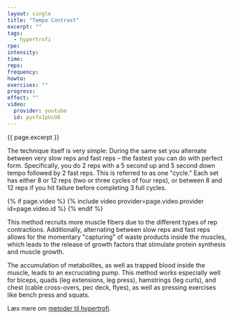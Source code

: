 ```yaml
---
layout: single
title: "Tempo Contrast"
excerpt: ""
tags:
  - hypertrofi
rpe: 
intensity: 
time: 
reps: 
frequency: 
howto:
exercises: ""
progress:
effect: ""
video:
  provider: youtube
  id: pyvfx1pUcO8
---
```


{{ page.excerpt }}

The technique itself is very simple: During the same set you alternate between very slow reps and fast reps – the fastest you can do with perfect form. Specifically, you do 2 reps with a 5 second up and 5 second down tempo followed by 2 fast reps. This is referred to as one "cycle." Each set has either 8 or 12 reps (two or three cycles of four reps), or between 8 and 12 reps if you hit failure before completing 3 full cycles.

{% if page.video %}
  {% include video provider=page.video.provider id=page.video.id %}
{% endif %}

This method recruits more muscle fibers due to the different types of rep contractions. Additionally, alternating between slow reps and fast reps allows for the momentary "capturing" of waste products inside the muscles, which leads to the release of growth factors that stimulate protein synthesis and muscle growth.

The accumulation of metabolites, as well as trapped blood inside the muscle, leads to an excruciating pump. This method works especially well for biceps, quads (leg extensions, leg press), hamstrings (leg curls), and chest (cable cross-overs, pec deck, flyes), as well as pressing exercises like bench press and squats.

Læs mere om [metoder til hypertrofi](/hypertrofi-metoder/).
